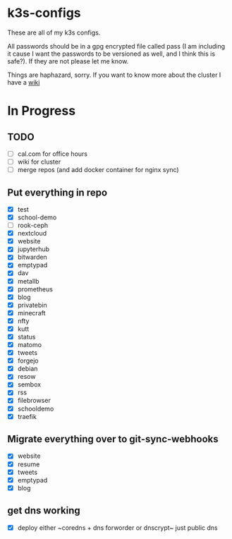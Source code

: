 # k3s-configs

These are all of my k3s configs. 

All passwords should be in a gpg encrypted file called pass (I am including it cause I want the passwords to be versioned as well, and I think this is safe?). If they are not please let me know.

Things are haphazard, sorry. If you want to know more about the cluster I have a [wiki](https://wiki.sachiniyer.com)

# In Progress
## TODO
- [ ] cal.com for office hours
- [ ] wiki for cluster
- [ ] merge repos (and add docker container for nginx sync)
## Put everything in repo
- [X] test
- [X] school-demo
- [ ] rook-ceph
- [X] nextcloud
- [X] website
- [X] jupyterhub
- [X] bitwarden
- [X] emptypad
- [X] dav
- [X] metallb
- [X] prometheus
- [X] blog
- [X] privatebin
- [X] minecraft
- [X] nfty
- [X] kutt
- [X] status
- [X] matomo
- [X] tweets
- [X] forgejo
- [X] debian
- [X] resow
- [X] sembox
- [X] rss
- [X] filebrowser
- [X] schooldemo
- [X] traefik
## Migrate everything over to git-sync-webhooks
- [X] website
- [X] resume
- [X] tweets
- [X] emptypad
- [X] blog
## get dns working
- [x] deploy either ~coredns + dns forworder or dnscrypt~ just public dns
